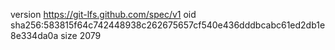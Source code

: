 version https://git-lfs.github.com/spec/v1
oid sha256:583815f64c742448938c262675657cf540e436dddbcabc61ed2db1e8e334da0a
size 2079
